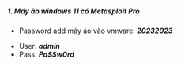##### 1. **Máy ảo windows 11 có Metasploit Pro** 

- Password add máy ảo vào vmware: ***20232023***
* User: ***admin***
* Pass: ***Pa$$w0rd***









